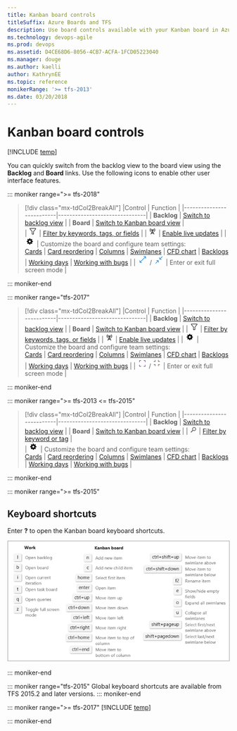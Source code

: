 ```yaml
---
title: Kanban board controls  
titleSuffix: Azure Boards and TFS
description: Use board controls available with your Kanban board in Azure Boards & Team Foundation Server    
ms.technology: devops-agile
ms.prod: devops
ms.assetid: D4CE68D6-8056-4CB7-ACFA-1FCD05223040  
ms.manager: douge
ms.author: kaelli
author: KathrynEE
ms.topic: reference
monikerRange: '>= tfs-2013'
ms.date: 03/20/2018
---
```


# Kanban board controls

[!INCLUDE [temp](../_shared/version-vsts-tfs-all-versions.md)]

You can quickly switch from the backlog view to the board view using the **Backlog** and **Board** links. Use the following icons to enable other user interface features. 

::: moniker range=">= tfs-2018"

> [!div class="mx-tdCol2BreakAll"]
> |Control                  | Function                      |
> |--------------------------|-------------------------------|
> | **Backlog**               | [Switch to backlog view](../backlogs/create-your-backlog.md)           |
> | **Board**    | [Switch to Kanban board view](kanban-quickstart.md)            |  
> | ![Kanban filter icon](../_img/icons/kanban-filter-icon.png) | [Filter by keywords, tags, or fields](filter-kanban-board.md)     | 
> | ![Live updates icon](../_img/icons/live-updates-icon.png)  | [Enable live updates](kanban-basics.md#live-updates)  |
> | ![Settings icon](../_img/icons/team-settings-gear-icon.png) | Customize the board and configure team settings:<br/>[Cards](../../boards/boards/customize-cards.md)  &#124; [Card reordering](../../boards/boards/reorder-cards.md) &#124; [Columns](add-columns.md)  &#124; [Swimlanes](expedite-work.md)  &#124; [CFD chart](../../report/dashboards/cumulative-flow.md) &#124; [Backlogs](../../organizations/settings/select-backlog-navigation-levels.md) &#124; [Working days](../../organizations/settings/set-working-days.md) &#124; [Working with bugs](../../organizations/settings/show-bugs-on-backlog.md)   |
> | ![full screen icon](../_img/icons/full-screen-icon.png) / ![exit full screen icon](../_img/icons/exit-full-screen-icon.png) | Enter or exit full screen mode      |  

::: moniker-end

::: moniker range="tfs-2017"

> [!div class="mx-tdCol2BreakAll"]
> |Control                  | Function                      |
> |--------------------------|-------------------------------|
> | **Backlog**               | [Switch to backlog view](../backlogs/create-your-backlog.md)           |
> | **Board**    | [Switch to Kanban board view](kanban-quickstart.md)            | 
> | ![Kanban filter icon](../_img/icons/kanban-filter-icon.png) | [Filter by keywords, tags, or fields](filter-kanban-board.md)     | 
> | ![Live updates icon](../_img/icons/live-updates-icon.png)  | [Enable live updates](kanban-basics.md#live-updates)  |
> | ![Settings icon](../_img/icons/team-settings-gear-icon.png) | Customize the board and configure team settings:<br/>[Cards](../../boards/boards/customize-cards.md)  &#124; [Card reordering](../../boards/boards/reorder-cards.md) &#124; [Columns](add-columns.md)  &#124; [Swimlanes](expedite-work.md)  &#124; [CFD chart](../../report/dashboards/cumulative-flow.md) &#124; [Backlogs](../../organizations/settings/select-backlog-navigation-levels.md) &#124; [Working days](../../organizations/settings/set-working-days.md) &#124; [Working with bugs](../../organizations/settings/show-bugs-on-backlog.md)   |
> | ![full screen icon](../_img/icons/fullscreen_icon.png) / ![exit full screen icon](../_img/icons/exitfullscreen_icon.png) | Enter or exit full screen mode      |  

::: moniker-end


::: moniker range=">= tfs-2013 <= tfs-2015"
> [!div class="mx-tdCol2BreakAll"]
> |Control                  | Function                      |
> |--------------------------|-------------------------------|
> | **Backlog**               | [Switch to backlog view](../backlogs/create-your-backlog.md)           |
> | **Board**    | [Switch to Kanban board view](kanban-quickstart.md)            | 
> | ![Search filter](../_img/icons/search_filter_icon.png) | [Filter by keyword or tag](filter-kanban-board.md)   |  
> | ![Settings icon](../_img/icons/team-settings-gear-icon.png) | Customize the board and configure team settings:<br/>[Cards](../../boards/boards/customize-cards.md)  &#124; [Card reordering](../../boards/boards/reorder-cards.md) &#124; [Columns](add-columns.md)  &#124; [Swimlanes](expedite-work.md)  &#124; [CFD chart](../../report/dashboards/cumulative-flow.md) &#124; [Backlogs](../../organizations/settings/select-backlog-navigation-levels.md) &#124; [Working days](../../organizations/settings/set-working-days.md) &#124; [Working with bugs](../../organizations/settings/show-bugs-on-backlog.md)   |

::: moniker-end


::: moniker range=">= tfs-2015"

## Keyboard shortcuts

Enter **?** to open the Kanban board keyboard shortcuts.  

<img src="../_shared/_img/kanban-board-keyboard-shortcuts-ts-jul.png" alt="Kanban keyboard shortcuts" style="border: 1px solid #C3C3C3;" />  
  
::: moniker-end

::: moniker range="tfs-2015"
Global keyboard shortcuts are available from TFS 2015.2 and later versions.
::: moniker-end

::: moniker range=">= tfs-2017"
[!INCLUDE [temp](../_shared/live-updates.md)]  

::: moniker-end